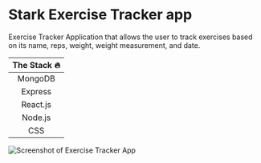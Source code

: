 # Stark Exercise Tracker app

Exercise Tracker Application that allows the user to track exercises based on its name, reps, weight, weight measurement, and date.

| The Stack :fire:  |   
|:---:|
|MongoDB|
|Express|
|React.js|
|Node.js|
|CSS|

![Screenshot of Exercise Tracker App](https://user-images.githubusercontent.com/75461311/208186651-9d6fd86b-a1df-4ce3-998f-670f46d45ae1.png)
